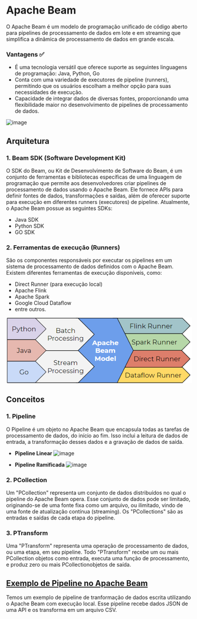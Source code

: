 # Apache Beam
O Apache Beam é um modelo de programação unificado de código aberto para pipelines de processamento de dados em lote e em streaming que simplifica a dinâmica de processamento de dados em grande escala.

### Vantagens ✅

- É uma tecnologia versátil que oferece suporte as seguintes linguagens de programação: Java, Python, Go
- Conta com uma variedade de executores de pipeline (runners), permitindo que os usuários escolham a melhor opção para suas necessidades de execução.
- Capacidade de integrar dados de diversas fontes, proporcionando uma flexibilidade maior no desenvolvimento de pipelines de processamento de dados.

<img width="600" alt="image" src="https://github.com/AnaJuliaMM/pipeline_apache_beam/blob/feature/creating_wiki/wiki/media/apache/beam_img2.png">


## Arquitetura

### 1. Beam SDK (Software Development Kit)
O SDK do Beam, ou Kit de Desenvolvimento de Software do Beam, é um conjunto de ferramentas e bibliotecas específicas de uma linguagem de programação que permite aos desenvolvedores criar pipelines de processamento de dados usando o Apache Beam. Ele fornece APIs para definir fontes de dados, transformações e saídas, além de oferecer suporte para execução em diferentes runners (executores) de pipeline.
Atualmente, o Apache Beam possue as seguintes SDKs:
- Java SDK
- Python SDK
- GO SDK

### 2. Ferramentas de execução (Runners)
São os componentes responsáveis por executar os pipelines em um sistema de processamento de dados definidos com o Apache Beam. Existem diferentes ferramentas de execução disponíveis, como:
- Direct Runner (para execução local)
- Apache Flink
- Apache Spark
- Google Cloud Dataflow
- entre outros.


![diagrama](./media/apache/beam_img.png)

## Conceitos

### 1. Pipeline

O Pipeline é um objeto no Apache Beam que encapsula todas as tarefas de processamento de dados, do início ao fim. Isso inclui a leitura de dados de entrada, a transformação desses dados e a gravação de dados de saída.

- **Pipeline Linear**
![image](https://github.com/AnaJuliaMM/pipeline_apache_beam/assets/123522605/d3bad427-6f4e-4f04-99c9-0ea44485a11c)

- **Pipeline Ramificada**
  ![image](https://github.com/AnaJuliaMM/pipeline_apache_beam/assets/123522605/65bdfb8f-3e45-4c57-aaaa-9644b528b7cd)

### 2. PCollection

Um "PCollection" representa um conjunto de dados distribuídos no qual o pipeline do Apache Beam opera. Esse conjunto de dados pode ser limitado, originando-se de uma fonte fixa como um arquivo, ou ilimitado, vindo de uma fonte de atualização contínua (streaming). Os "PCollections" são as entradas e saídas de cada etapa do pipeline.

### 3. PTransform

Uma "PTransform" representa uma operação de processamento de dados, ou uma etapa, em seu pipeline. Todo "PTransform" recebe um ou mais PCollection objetos como entrada, executa uma função de processamento, e produz zero ou mais PCollectionobjetos de saída.


## [Exemplo de Pipeline no Apache Beam](./execucao.md)
Temos um exemplo de pipeline de tranformação de dados escrita utilizando o Apache Beam com execução local. Esse pipeline recebe dados JSON de uma API  e os transforma em um arquivo CSV.
